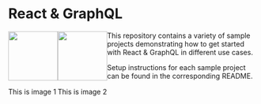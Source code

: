 # React & GraphQL

<div class="image123">
    <div style="float:left;">
        <img src="https://upload.wikimedia.org/wikipedia/commons/thumb/1/17/GraphQL_Logo.svg/1024px-GraphQL_Logo.svg.png" height="100">
        <p>This is image 1</p>
    </div>
    <div style="float:left;">
        <img src="http://imgur.com/vK9WNIc.png" height="100">
        <p>This is image 2</p>
    </div>
</div>


This repository contains a variety of sample projects demonstrating how to get started with React & GraphQL in different use cases.

Setup instructions for each sample project can be found in the corresponding README.
